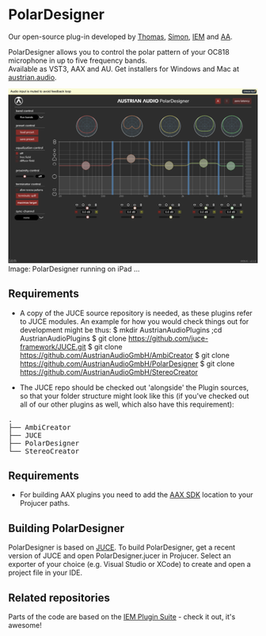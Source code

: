 # PolarDesigner
Our open-source plug-in developed by [Thomas](https://github.com/thomasdeppisch), [Simon](https://github.com/becksimon), [IEM](https://iem.kug.ac.at/en/) and [AA](https://austrian.audio/).

PolarDesigner allows you to control the polar pattern of your OC818 microphone in up to five frequency bands.  
Available as VST3, AAX and AU. Get installers for Windows and Mac at [austrian.audio](https://austrian.audio/).

<img width="990" alt="Screenshot_PD" src="https://github.com/AustrianAudioGmbH/PolarDesigner/blob/master/docs/PolarDesigner.png">
Image: PolarDesigner running on iPad ...

## Requirements
* A copy of the JUCE source repository is needed, as these plugins refer to JUCE modules.  An example for how you would
check things out for development might be thus:
		$ mkdir AustrianAudioPlugins ;cd AustrianAudioPlugins
		$ git clone https://github.com/juce-framework/JUCE.git
		$ git clone https://github.com/AustrianAudioGmbH/AmbiCreator
		$ git clone https://github.com/AustrianAudioGmbH/PolarDesigner
		$ git clone https://github.com/AustrianAudioGmbH/StereoCreator

* The JUCE repo should be checked out 'alongside' the Plugin sources, so that your folder structure might look
like this (if you've checked out all of our other plugins as well, which also have this requirement):

<pre>
.
├── AmbiCreator
├── JUCE
├── PolarDesigner
└── StereoCreator
</pre>

## Requirements
* For building AAX plugins you need to add the [AAX SDK](http://developer.avid.com/) location to your Projucer paths.

## Building PolarDesigner
PolarDesigner is based on [JUCE](https://juce.com/). To build PolarDesigner, get a recent version of JUCE and open PolarDesigner.jucer in Projucer. Select an exporter of your choice (e.g. Visual Studio or XCode) to create and open a project file in your IDE.

## Related repositories
Parts of the code are based on the [IEM Plugin Suite](https://git.iem.at/audioplugins/IEMPluginSuite) - check it out, it's awesome!
